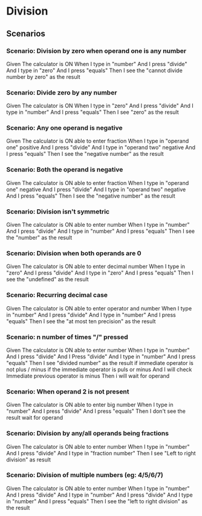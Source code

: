 # Division

## Scenarios

### Scenario: Division by zero when operand one is any number

Given The calculator is ON
When I type in "number"
And I press "divide"
And I type in "zero"
And I press "equals"
Then I see the "cannot divide number by zero" as the result

### Scenario: Divide zero by any number
  
  Given The calculator is ON
  When I type in "zero"
  And I press "divide"
  And I type in "number"
  And I press "equals"
  Then I see "zero" as the result

### Scenario: Any one operand is negative

  Given The calculator is ON able to enter fraction
  When I type in "operand one" positive
  And I press "divide"
  And I type in "operand two" negative
  And I press "equals"
  Then I see the "negative number" as the result

### Scenario: Both the operand is negative

  Given The calculator is ON able to enter fraction
  When I type in "operand one" negative
  And I press "divide"
  And I type in "operand two" negative
  And I press "equals"
  Then I see the "negative number" as the result

### Scenario: Division isn't symmetric
  
  Given The calculator is ON able to enter number
  When I type in "number"
  And I press "divide"
  And I type in "number"
  And I press "equals"
  Then I see the "number" as the result

### Scenario: Division when both operands are 0
  
  Given The calculator is ON able to enter decimal number
  When I type in "zero"
  And I press "divide"
  And I type in "zero"
  And I press "equals"
  Then I see the "undefined" as the result

### Scenario: Recurring decimal case

  Given The calculator is ON able to enter operator and number
  When I type in "number"
  And I press "divide"
  And I type in "number"
  And I press "equals"
  Then I see the "at most ten precision" as the result

### Scenario: n number of times "/" pressed

  Given The calculator is ON able to enter number
  When I type in "number"
  And I press "divide"
  And I Press "divide"
  And I type in "number"
  And I press "equals"
  Then I see "divided number" as the result if immediate operator is not plus / minus
  if the immediate  operator is puls or minus
  And I will check Immediate previous operator is minus
  Then i will wait for operand

### Scenario: When operand 2 is not present

  Given The calculator is ON able to enter big number
  When I type in "number"
  And I press "divide"
  And I press "equals"
  Then I don't see the result wait for operand

### Scenario: Division by any/all operands being fractions

  Given The calculator is ON able to enter number
  When I type in "number"
  And I press "divide"
  And I type in "fraction number"
  Then I see "Left to right division" as result

### Scenario: Division of multiple numbers (eg: 4/5/6/7)

  Given The calculator is ON able to enter number
  When I type in "number"
  And I press "divide"
  And I type in "number"
  And I press "divide"
  And I type in "number"
  And I press "equals"
  Then I see the "left to right division" as the result
  
